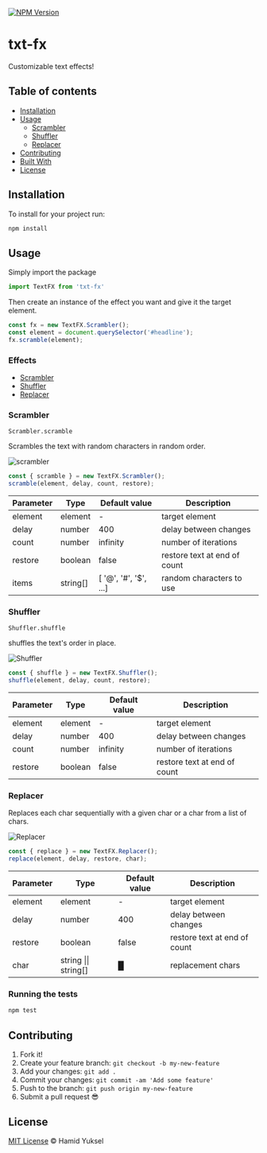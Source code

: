 [![NPM Version](https://badge.fury.io/js/txt-fx.svg?style=flat)](https://npmjs.org/package/txt-fx)
# txt-fx

Customizable text effects!

## Table of contents
  - [Installation](#installation)
  - [Usage](#usage)
    - [Scrambler](#scrambler)
    - [Shuffler](#shuffler)
    - [Replacer](#replacer)
  - [Contributing](#contributing)
  - [Built With](#built-with)
  - [License](#license)

## Installation

To install for your project run:

```sh
npm install 
```

## Usage
Simply import the package
```js
import TextFX from 'txt-fx'
```

Then create an instance of the effect you want and give it the target element.

```js
const fx = new TextFX.Scrambler();
const element = document.querySelector('#headline');
fx.scramble(element);
```

### Effects
  - [Scrambler](#scrambler)
  - [Shuffler](#Shuffler)
  - [Replacer](#Replacer)

### Scrambler

`Scrambler.scramble`

Scrambles the text with random characters in random order.

![scrambler](https://github.com/yukseltron/txt-fx/assets/14843458/41236b28-46e7-4974-8a03-cd454d004100)

```js
const { scramble } = new TextFX.Scrambler();
scramble(element, delay, count, restore);
```

| Parameter | Type | Default value | Description |
| --- | --- |  --- | --- |
| element | element | - | target element |
| delay | number | 400 | delay between changes |
| count | number | infinity | number of iterations |
| restore | boolean | false | restore text at end of count | 
| items | string[] | [ '@', '#', '$', ...] | random characters to use |

### Shuffler

`Shuffler.shuffle`

shuffles the text's order in place.

![Shuffler](https://github.com/yukseltron/txt-fx/assets/14843458/ad1febd3-577e-4a22-b3e3-015f67016816)


```js
const { shuffle } = new TextFX.Shuffler();
shuffle(element, delay, count, restore);
```

| Parameter | Type | Default value | Description |
| --- | --- |  --- | --- |
| element | element | - | target element |
| delay | number | 400 | delay between changes |
| count | number | infinity | number of iterations |
| restore | boolean | false | restore text at end of count | 


### Replacer

Replaces each char sequentially with a given char or a char from a list of chars.

![Replacer](https://github.com/yukseltron/txt-fx/assets/14843458/f7b66c7e-c2d5-4cfb-acae-f3633b0d613f)

```js
const { replace } = new TextFX.Replacer();
replace(element, delay, restore, char);
```

| Parameter | Type | Default value | Description |
| --- | --- |  --- | --- |
| element | element | - | target element |
| delay | number | 400 | delay between changes |
| restore | boolean | false | restore text at end of count | 
| char | string \|\| string[] | █ | replacement chars |


### Running the tests

```sh
npm test
```


## Contributing

1.  Fork it!
2.  Create your feature branch: `git checkout -b my-new-feature`
3.  Add your changes: `git add .`
4.  Commit your changes: `git commit -am 'Add some feature'`
5.  Push to the branch: `git push origin my-new-feature`
6.  Submit a pull request :sunglasses:


## License

[MIT License](https://andreasonny.mit-license.org/2019) © Hamid Yuksel
